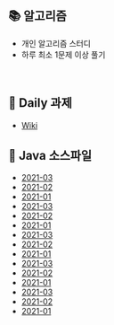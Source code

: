 ## 📚 알고리즘
- 개인 알고리즘 스터디
- 하루 최소 1문제 이상 풀기

<br>

## 📆 Daily 과제
- [Wiki](https://github.com/namdh9011/Algo/wiki)


## 📆 Java 소스파일
- [2021-03](https://github.com/namdh9011/Algo/tree/master/src/y2021/m03)
- [2021-02](https://github.com/namdh9011/Algo/tree/master/src/y2021/m02)
- [2021-01](https://github.com/namdh9011/Algo/tree/master/src/y2021/m01)
- [2021-03](https://github.com/namdh9011/Algo/tree/master/src/y2021/m03)
- [2021-02](https://github.com/namdh9011/Algo/tree/master/src/y2021/m02)
- [2021-01](https://github.com/namdh9011/Algo/tree/master/src/y2021/m01)
- [2021-03](https://github.com/namdh9011/Algo/tree/master/src/y2021/m03)
- [2021-02](https://github.com/namdh9011/Algo/tree/master/src/y2021/m02)
- [2021-01](https://github.com/namdh9011/Algo/tree/master/src/y2021/m01)
- [2021-03](https://github.com/namdh9011/Algo/tree/master/src/y2021/m03)
- [2021-02](https://github.com/namdh9011/Algo/tree/master/src/y2021/m02)
- [2021-01](https://github.com/namdh9011/Algo/tree/master/src/y2021/m01)
- [2021-03](https://github.com/namdh9011/Algo/tree/master/src/y2021/m03)
- [2021-02](https://github.com/namdh9011/Algo/tree/master/src/y2021/m02)
- [2021-01](https://github.com/namdh9011/Algo/tree/master/src/y2021/m01)


